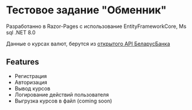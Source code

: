 # Тестовое задание "Обменник"

Разработанно в Razor-Pages с использование EntityFrameworkCore, Ms sql .NET 8.0

Данные о курсах валют, берутся из  [открытого API БеларусБанка ](https://belarusbank.by/ru/33139/forDevelopers/api/kursinfo)


## Features

- Регистрация
- Авторизация
- Вывод курсов
- Логирование действий пользователя
- Выгрузка курсов в файл (coming soon)